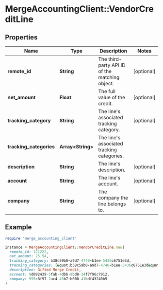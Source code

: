 # MergeAccountingClient::VendorCreditLine

## Properties

| Name | Type | Description | Notes |
| ---- | ---- | ----------- | ----- |
| **remote_id** | **String** | The third-party API ID of the matching object. | [optional] |
| **net_amount** | **Float** | The full value of the credit. | [optional] |
| **tracking_category** | **String** | The line&#39;s associated tracking category. | [optional] |
| **tracking_categories** | **Array&lt;String&gt;** | The line&#39;s associated tracking categories. |  |
| **description** | **String** | The line&#39;s description. | [optional] |
| **account** | **String** | The line&#39;s account. | [optional] |
| **company** | **String** | The company the line belongs to. | [optional] |

## Example

```ruby
require 'merge_accounting_client'

instance = MergeAccountingClient::VendorCreditLine.new(
  remote_id: 121222,
  net_amount: 25.54,
  tracking_category: b38c59b0-a9d7-4740-b1ee-5436c6751e3d,
  tracking_categories: [&quot;b38c59b0-a9d7-4740-b1ee-5436c6751e3d&quot;,&quot;9b840d2-686a-465a-8a8e-7b028498f8e4&quot;,&quot;a47e11b6-c73b-4a0c-be31-130fc48177fa&quot;],
  description: Gifted Merge Credit,
  account: 9d892439-5fab-4dbb-8bd8-34f7f96c7912,
  company: 595c8f97-2ac4-45b7-b000-41bdf43240b5
)
```


